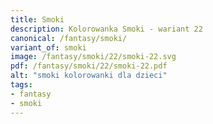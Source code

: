 ```yaml
---
title: Smoki
description: Kolorowanka Smoki - wariant 22
canonical: /fantasy/smoki/
variant_of: smoki
image: /fantasy/smoki/22/smoki-22.svg
pdf: /fantasy/smoki/22/smoki-22.pdf
alt: "smoki kolorowanki dla dzieci"
tags:
- fantasy
- smoki
---
```

